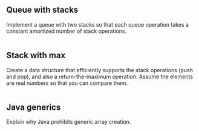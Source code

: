 ## Queue with stacks

Implement a queue with two stacks so that each queue operation takes a constant amortized number of stack operations.

```

```

## Stack with max

Create a data structure that efficiently supports the stack operations (push and pop), and also a return-the-maximum operation. Assume the elements are real numbers so that you can compare them.

```

```

## Java generics

Explain why Java prohibits generic array creation.

```

```

